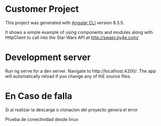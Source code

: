 # Customer Project

This project was generated with [Angular CLI](https://github.com/angular/angular-cli) version 8.3.5.

It shows a simple example of using components and modules along 
with HttpClient to call into the Star Wars API at http://swapi.py4e.com/
 
# Development server
Run ng serve for a dev server. Navigate to http://localhost:4200/. The app will automatically reload if you change any of thE source files.


# En Caso de falla

Si al realizar la descarga o clonacion del proyecto genera el error 

Prueba de conectividad desde linux
